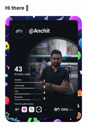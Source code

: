 ### Hi there 👋
<a href="https://app.daily.dev/DailyDevTips"><img src="https://github.com/AnchitCap/AnchitCap/blob/main/devcard.svg" width="250" alt="Anchit Srivastava's Dev Card"/></a>

<!--
**AnchitCap/AnchitCap** is a ✨ _special_ ✨ repository because its `README.md` (this file) appears on your GitHub profile.

Here are some ideas to get you started:

- 🔭 I’m currently working on ...
- 🌱 I’m currently learning ...
- 👯 I’m looking to collaborate on ...
- 🤔 I’m looking for help with ...
- 💬 Ask me about ...
- 📫 How to reach me: ...
- 😄 Pronouns: ...
- ⚡ Fun fact: ...
-->
